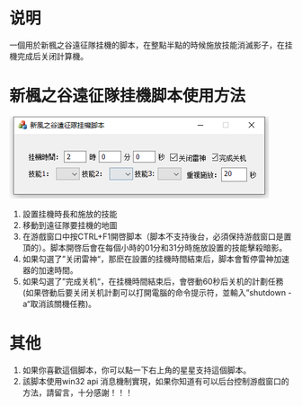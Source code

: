 # 说明
一個用於新楓之谷遠征隊挂機的脚本，在整點半點的時候施放技能消滅影子，在挂機完成后关闭計算機。
# 新楓之谷遠征隊挂機脚本使用方法
![avatar](img.png)  
1. 設置挂機時長和施放的技能
2. 移動到遠征隊要挂機的地圖
3. 在游戲窗口中按CTRL+F1開啓脚本（脚本不支持後台，必須保持游戲窗口是置頂的）。脚本開啓后會在每個小時的01分和31分時施放設置的技能擊殺暗影。
4. 如果勾選了”关闭雷神“，那麽在設置的挂機時間結束后，脚本會暫停雷神加速器的加速時間。
5. 如果勾選了”完成关机“，在挂機時間結束后，會啓動60秒后关机的計劃任務(如果啓動后要关闭关机計劃可以打開電腦的命令提示符，並輸入”shutdown -a“取消該關機任務)。
# 其他
1. 如果你喜歡這個脚本，你可以點一下右上角的星星支持這個脚本。
2. 該脚本使用win32 api 消息機制實現，如果你知道有可以后台控制游戲窗口的方法，請留言，十分感謝！！！